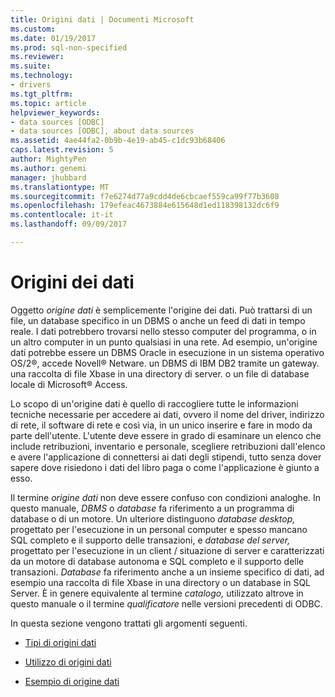 ```yaml
---
title: Origini dati | Documenti Microsoft
ms.custom: 
ms.date: 01/19/2017
ms.prod: sql-non-specified
ms.reviewer: 
ms.suite: 
ms.technology:
- drivers
ms.tgt_pltfrm: 
ms.topic: article
helpviewer_keywords:
- data sources [ODBC]
- data sources [ODBC], about data sources
ms.assetid: 4ae44fa2-0b9b-4e19-ab45-c1dc93b68406
caps.latest.revision: 5
author: MightyPen
ms.author: genemi
manager: jhubbard
ms.translationtype: MT
ms.sourcegitcommit: f7e6274d77a9cdd4de6cbcaef559ca99f77b3608
ms.openlocfilehash: 179efeac4673884e615648d1ed118398132dc6f9
ms.contentlocale: it-it
ms.lasthandoff: 09/09/2017

---
```

# <a name="data-sources"></a>Origini dei dati
Oggetto *origine dati* è semplicemente l'origine dei dati. Può trattarsi di un file, un database specifico in un DBMS o anche un feed di dati in tempo reale. I dati potrebbero trovarsi nello stesso computer del programma, o in un altro computer in un punto qualsiasi in una rete. Ad esempio, un'origine dati potrebbe essere un DBMS Oracle in esecuzione in un sistema operativo OS/2®, accede Novell® Netware. un DBMS di IBM DB2 tramite un gateway. una raccolta di file Xbase in una directory di server. o un file di database locale di Microsoft® Access.  
  
 Lo scopo di un'origine dati è quello di raccogliere tutte le informazioni tecniche necessarie per accedere ai dati, ovvero il nome del driver, indirizzo di rete, il software di rete e così via, in un unico inserire e fare in modo da parte dell'utente. L'utente deve essere in grado di esaminare un elenco che include retribuzioni, inventario e personale, scegliere retribuzioni dall'elenco e avere l'applicazione di connettersi ai dati degli stipendi, tutto senza dover sapere dove risiedono i dati del libro paga o come l'applicazione è giunto a esso.  
  
 Il termine *origine dati* non deve essere confuso con condizioni analoghe. In questo manuale, *DBMS* o *database* fa riferimento a un programma di database o di un motore. Un ulteriore distinguono *database desktop,* progettato per l'esecuzione in un personal computer e spesso mancano SQL completo e il supporto delle transazioni, e *database del server,* progettato per l'esecuzione in un client / situazione di server e caratterizzati da un motore di database autonoma e SQL completo e il supporto delle transazioni. *Database* fa riferimento anche a un insieme specifico di dati, ad esempio una raccolta di file Xbase in una directory o un database in SQL Server. È in genere equivalente al termine *catalogo,* utilizzato altrove in questo manuale o il termine *qualificatore* nelle versioni precedenti di ODBC.  
  
 In questa sezione vengono trattati gli argomenti seguenti.  
  
-   [Tipi di origini dati](../../odbc/reference/types-of-data-sources.md)  
  
-   [Utilizzo di origini dati](../../odbc/reference/using-data-sources.md)  
  
-   [Esempio di origine dati](../../odbc/reference/data-source-example.md)

